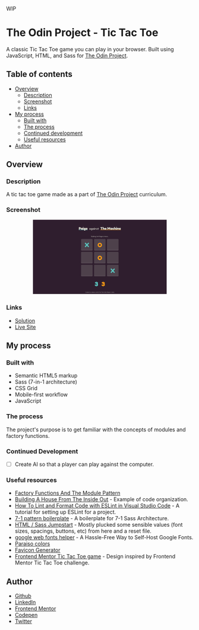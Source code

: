 WIP

# The Odin Project - Tic Tac Toe

A classic Tic Tac Toe game you can play in your browser. Built using JavaScript, HTML, and Sass for [The Odin Project](https://www.theodinproject.com).

## Table of contents

- [Overview](#overview)
  - [Description](#description)
  - [Screenshot](#screenshot)
  - [Links](#links)
- [My process](#my-process)
  - [Built with](#built-with)
  - [The process](#the-process)
  - [Continued development](#continued-development)
  - [Useful resources](#useful-resources)
- [Author](#author)

## Overview

### Description

A tic tac toe game made as a part of [The Odin Project](https://www.theodinproject.com) curriculum.

### Screenshot

<p align="center">
  <img src="screenshot.png" width="360"/>
</p>

### Links

- [Solution](https://github.com/je-jo/tic-tac-toe)
- [Live Site](https://je-jo.github.io/tic-tac-toe/)

## My process

### Built with

- Semantic HTML5 markup
- Sass (7-in-1 architecture)
- CSS Grid
- Mobile-first workflow
- JavaScript

### The process

The project's purpose is to get familiar with the concepts of modules and factory functions.

### Continued Development

- [ ] Create AI so that a player can play against the computer.

### Useful resources

- [Factory Functions And The Module Pattern](https://www.theodinproject.com/lessons/node-path-javascript-factory-functions-and-the-module-pattern)
- [Building A House From The Inside Out](https://www.ayweb.dev/blog/building-a-house-from-the-inside-out) - Example of code organization.
- [How To Lint and Format Code with ESLint in Visual Studio Code](https://www.digitalocean.com/community/tutorials/linting-and-formatting-with-eslint-in-vs-code) - A tutorial for setting up ESLint for a project.
- [7-1 pattern boilerplate](https://github.com/KittyGiraudel/sass-boilerplate/tree/master/stylesheets) - A boilerplate for 7-1 Sass Architecture.
- [HTML / Sass Jumpstart](https://github.com/5t3ph/html-sass-jumpstart) - Mostly plucked some sensible values (font sizes, spacings, buttons, etc) from here and a reset file.
- [google web fonts helper](https://gwfh.mranftl.com/fonts) - A Hassle-Free Way to Self-Host Google Fonts.
- [Paraiso colors](https://github.com/je-jo/paraiso-colors)
- [Favicon Generator](https://favicon.io/favicon-generator/)
- [Frontend Mentor Tic Tac Toe game](https://www.frontendmentor.io/challenges/tic-tac-toe-game-Re7ZF_E2v) - Design inspired by Frontend Mentor Tic Tac Toe challenge.

## Author

- [Github](https://github.com/je-jo)
- [LinkedIn](https://www.linkedin.com/in/jelena-jovicic/)
- [Frontend Mentor](https://www.frontendmentor.io/profile/je-jo)
- [Codepen](https://codepen.io/je-jo)
- [Twitter](https://twitter.com/jelena_jo_)
